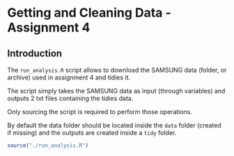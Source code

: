 # Getting and Cleaning Data - Assignment 4

## Introduction

The `run_analysis.R` script allows to download the SAMSUNG data (folder, or archive) used in assignment 4 and tidies it.

The script simply takes the SAMSUNG data as input (through variables) and outputs 2 txt files containing the tidies data.

Only sourcing the script is required to perform those operations.

By default the data folder should be located inside the `data` folder (created if missing) and the outputs are created inside a `tidy` folder.

```R
source("./run_analysis.R")
```
